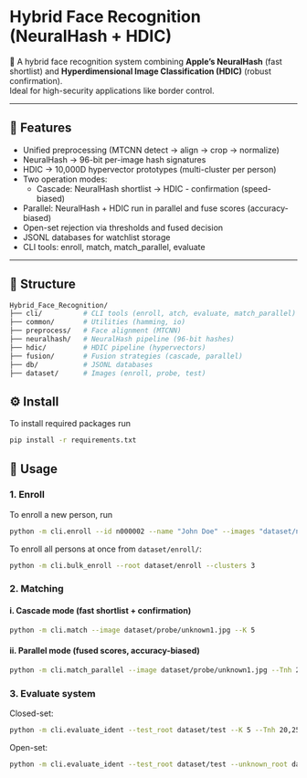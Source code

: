 # Hybrid Face Recognition (NeuralHash + HDIC)

🚀 A hybrid face recognition system combining **Apple’s NeuralHash** (fast shortlist) and **Hyperdimensional Image Classification (HDIC)** (robust confirmation).  
Ideal for high-security applications like border control.

---

## 🔑 Features

- Unified preprocessing (MTCNN detect → align → crop → normalize)
- NeuralHash → 96-bit per-image hash signatures
- HDIC → 10,000D hypervector prototypes (multi-cluster per person)
- Two operation modes:
  - Cascade: NeuralHash shortlist → HDIC - confirmation (speed-biased)
- Parallel: NeuralHash + HDIC run in parallel and fuse scores (accuracy-biased)
- Open-set rejection via thresholds and fused decision
- JSONL databases for watchlist storage
- CLI tools: enroll, match, match_parallel, evaluate

---

## 📂 Structure

```bash
Hybrid_Face_Recognition/
├── cli/          # CLI tools (enroll, atch, evaluate, match_parallel)
├── common/       # Utilities (hamming, io)
├── preprocess/   # Face alignment (MTCNN)
├── neuralhash/   # NeuralHash pipeline (96-bit hashes)
├── hdic/         # HDIC pipeline (hypervectors)
├── fusion/       # Fusion strategies (cascade, parallel)
├── db/           # JSONL databases
├── dataset/      # Images (enroll, probe, test)

```

## ⚙️ Install

To install required packages run

```bash
pip install -r requirements.txt
```

## 📝 Usage

### 1. Enroll

To enroll a new person, run

```bash
python -m cli.enroll --id n000002 --name "John Doe" --images "dataset/n000002"
```

To enroll all persons at once from `dataset/enroll/`:

```bash
python -m cli.bulk_enroll --root dataset/enroll --clusters 3
```

### 2. Matching

#### i. Cascade mode (fast shortlist + confirmation)

```bash
python -m cli.match --image dataset/probe/unknown1.jpg --K 5
```

#### ii. Parallel mode (fused scores, accuracy-biased)

```bash
python -m cli.match_parallel --image dataset/probe/unknown1.jpg --Tnh 25 --Thdic 3000 --w_nh 0.4 --w_hdic 0.6 --fused_th 0.7 --require_both
```

### 3. Evaluate system

Closed-set:

```bash
python -m cli.evaluate_ident --test_root dataset/test --K 5 --Tnh 20,25,30 --Thdic 2000:4000:200
```

Open-set:

```bash
python -m cli.evaluate_ident --test_root dataset/test --unknown_root dataset/test_unknown --K 5 --Tnh 20,25,30 --Thdic 2000:4000:200
```
